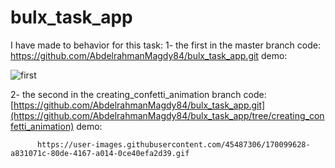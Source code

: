 # bulx_task_app

I have made to behavior for this task:
  1- the first in the master branch
     code: https://github.com/AbdelrahmanMagdy84/bulx_task_app.git
     demo:
     
![first](https://user-images.githubusercontent.com/45487306/170101337-1c9a4790-1387-478f-8db0-16e43d3d5dc9.gif)

     
  2- the second in the creating_confetti_animation branch 
     code: [https://github.com/AbdelrahmanMagdy84/bulx_task_app.git](https://github.com/AbdelrahmanMagdy84/bulx_task_app/tree/creating_confetti_animation)
     demo:
          
          https://user-images.githubusercontent.com/45487306/170099628-a831071c-80de-4167-a014-0ce40efa2d39.gif
